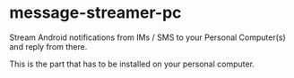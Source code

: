message-streamer-pc
===================

Stream Android notifications from IMs / SMS to your Personal Computer(s) and reply from there.

This is the part that has to be installed on your personal computer.

